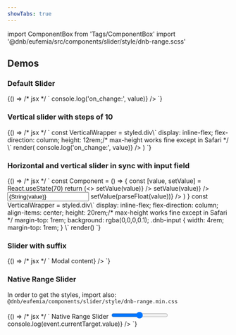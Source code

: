 ```yaml
---
showTabs: true
---
```


import ComponentBox from 'Tags/ComponentBox'
import '@dnb/eufemia/src/components/slider/style/dnb-range.scss'

## Demos

### Default Slider

<ComponentBox data-visual-test="slider-default">
	{() => /* jsx */ `
<Slider
  min={0}
  max={100}
  value={70}
  label="Default Slider:"
  on_change={({ value }) => console.log('on_change:', value)}
/>
	`}
</ComponentBox>

### Vertical slider with steps of 10

<ComponentBox data-visual-test="slider-vertical" useRender>
	{() => /* jsx */ `
const VerticalWrapper = styled.div\`
  display: inline-flex;
  flex-direction: column;
  height: 12rem;/* max-height works fine except in Safari */
\`
render(<VerticalWrapper>
  <Slider
    min="0"
    max="100"
    value="20"
    step="10"
    vertical="true"
    label="Vertical slider:"
    label_direction="vertical"
    on_change={({ value }) => console.log('on_change:', value)}
  />
</VerticalWrapper>)
	`}
</ComponentBox>

### Horizontal and vertical slider in sync with input field

<ComponentBox useRender>
	{() => /* jsx */ `
const Component = () => {
  const [value, setValue] = React.useState(70)
  return (<>
    <Slider
      value={value}
      step={10}
      hide_buttons="true"
      label="Slider A:"
      on_change={({ value }) => setValue(value)}
    />
    <VerticalWrapper>
      <Slider
        value={value}
        vertical={true}
        hide_buttons={true}
        use_scrollwheel={true}
        step={1}
        label="Slider B:"
        label_direction="vertical"
        on_change={({ value }) => setValue(value)}
      />
      <Input
        align="center"
        selectall
        value={String(value)}
        on_change={({ value }) => setValue(parseFloat(value))}
      />
    </VerticalWrapper>
  </>)
}
const VerticalWrapper = styled.div\`
  display: inline-flex;
  flex-direction: column;
  align-items: center;
  height: 20rem;/* max-height works fine except in Safari */
  margin-top: 1rem;
  background: rgba(0,0,0,0.1);
  .dnb-input {
    width: 4rem;
    margin-top: 1rem;
  }
\`
render(<Component />)
	`}
</ComponentBox>

### Slider with suffix

<ComponentBox>
	{() => /* jsx */ `
<Slider
  min={0}
  max={100}
  value={70}
  label="Slider with suffix:"
  suffix={<HelpButton title="Modal Title">Modal content</HelpButton>}
/>
	`}
</ComponentBox>

### Native Range Slider

In order to get the styles, import also: `@dnb/eufemia/components/slider/style/dnb-range.min.css`

<ComponentBox>
	{() => /* jsx */ `
<FormRow>
  <FormLabel for_id="range-slider">
    Native Range Slider
  </FormLabel>
  <input
    id="range-slider"
    type="range"
    min="0"
    max="100"
    step="5"
    defaultValue="20"
    onChange={(event) => console.log(event.currentTarget.value)}
  />
</FormRow>
	`}
</ComponentBox>
